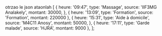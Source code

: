 otrzao le json ataonlah 
[
  {
    heure: '09:47',
    type: 'Massage',
    source: 'IIF3MG Analakely',
    montant: 30000,
  },
  { heure: '13:09', type: 'Formation', source: 'Formation', montant: 220000 },
  {
    heure: '15:31',
    type: 'Aide à domicile',
    source: 'M4C11 Anosy',
    montant: 50000,
  },
  { heure: '17:11', type: 'Garde malade', source: 'HJRA', montant: 9000 },
];